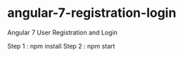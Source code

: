 # angular-7-registration-login

Angular 7 User Registration and Login 

Step 1 : npm install
Step 2 : npm start